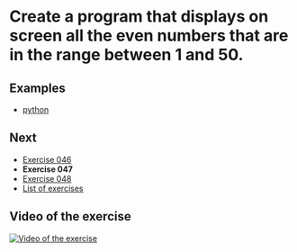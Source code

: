 # Create a program that displays on screen all the even numbers that are in the range between 1 and 50.

## Examples

- [python](python)

## Next

- [Exercise 046](../046)
- **Exercise 047**
- [Exercise 048](../048)
- [List of exercises](../)

## Video of the exercise

[![Video of the exercise](https://img.youtube.com/vi/Qws8-E-YrlY/maxresdefault.jpg)](https://youtu.be/Qws8-E-YrlY)
